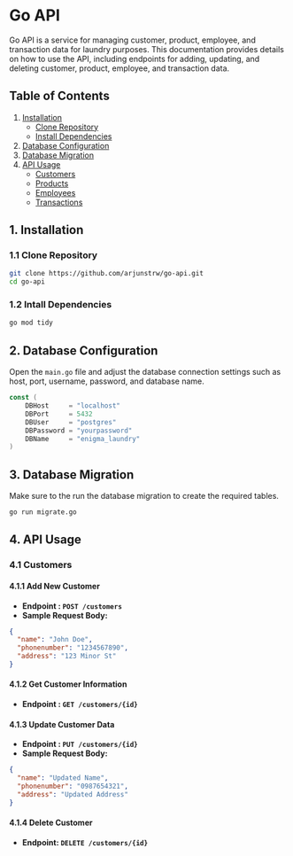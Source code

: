 # Go API

Go API is a service for managing customer, product, employee, and transaction data for laundry purposes. This documentation provides details on how to use the API, including endpoints for adding, updating, and deleting customer, product, employee, and transaction data.

## Table of Contents

1. [Installation](#1-installation)
   - [Clone Repository](#11-clone-repository)
   - [Install Dependencies](#12-install-dependencies)
2. [Database Configuration](#2-database-configuration)
3. [Database Migration](#3-database-migration)
4. [API Usage](#4-api-usage)
   - [Customers](#41-customers)
   - [Products](#42-products)
   - [Employees](#43-employees)
   - [Transactions](#44-transactions)

## 1. Installation

### 1.1 Clone Repository

```bash
git clone https://github.com/arjunstrw/go-api.git
cd go-api
```

### 1.2 Intall Dependencies

```bash
go mod tidy
```

## 2. Database Configuration

Open the `main.go` file and adjust the database connection settings such as host, port, username, password, and database name.

```go
const (
	DBHost     = "localhost"
	DBPort     = 5432
	DBUser     = "postgres"
	DBPassword = "yourpassword"
	DBName     = "enigma_laundry"
)
```

## 3. Database Migration

Make sure to the run the database migration to create the required tables.

```bash
go run migrate.go
```

## 4. API Usage

### 4.1 Customers

#### 4.1.1 Add New Customer

- **Endpoint : `POST /customers`**
- **Sample Request Body:**

```json
{
  "name": "John Doe",
  "phonenumber": "1234567890",
  "address": "123 Minor St"
}
```

#### 4.1.2 Get Customer Information

- **Endpoint : `GET /customers/{id}`**

#### 4.1.3 Update Customer Data

- **Endpoint : `PUT /customers/{id}`**
- **Sample Request Body:**

```json
{
  "name": "Updated Name",
  "phonenumber": "0987654321",
  "address": "Updated Address"
}
```

#### 4.1.4 Delete Customer

- **Endpoint: `DELETE /customers/{id}`**
